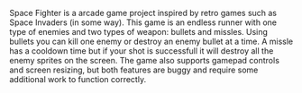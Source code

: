 Space Fighter is a arcade game project inspired by retro games such as Space Invaders (in some way).
This game is an endless runner with one type of enemies and two types of weapon: bullets and missles. Using bullets you can kill one enemy or destroy an enemy bullet at a time. A missle has a cooldown time but if your shot is successfull it will destroy all the enemy sprites on the screen.
The game also supports gamepad controls and screen resizing, but both features are buggy and require some additional work to function correctly.
